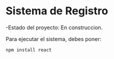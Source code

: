 <h1> Sistema de Registro </h1>

-Estado del proyecto: En construccion.

Para ejecutar el sistema, debes poner:

```npm install react```
